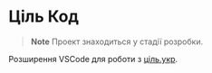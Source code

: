 # Ціль Код

> **Note**
> Проект знаходиться у стадії розробки.

Розширення VSCode для роботи з [ціль.укр](https://xn--k1avt2b.xn--j1amh/).
